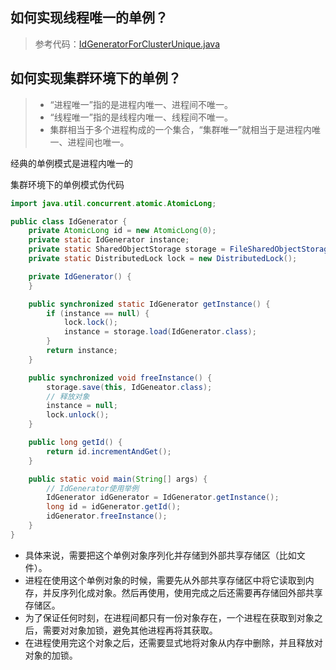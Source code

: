 ## 如何实现线程唯一的单例？

> 参考代码：[IdGeneratorForClusterUnique.java](IdGeneratorForClusterUnique.java)

## 如何实现集群环境下的单例？

> - “进程唯一”指的是进程内唯一、进程间不唯一。
> - “线程唯一”指的是线程内唯一、线程间不唯一。
> - 集群相当于多个进程构成的一个集合，“集群唯一”就相当于是进程内唯一、进程间也唯一。

经典的单例模式是进程内唯一的

集群环境下的单例模式伪代码

```java
import java.util.concurrent.atomic.AtomicLong;

public class IdGenerator {
    private AtomicLong id = new AtomicLong(0);
    private static IdGenerator instance;
    private static SharedObjectStorage storage = FileSharedObjectStorage(/*入参省略，比如文件地址*/);
    private static DistributedLock lock = new DistributedLock();

    private IdGenerator() {
    }

    public synchronized static IdGenerator getInstance() {
        if (instance == null) {
            lock.lock();
            instance = storage.load(IdGenerator.class);
        }
        return instance;
    }

    public synchronized void freeInstance() {
        storage.save(this, IdGeneator.class);
        // 释放对象
        instance = null; 
        lock.unlock();
    }

    public long getId() {
        return id.incrementAndGet();
    }

    public static void main(String[] args) {
        // IdGenerator使用举例
        IdGenerator idGenerator = IdGenerator.getInstance();
        long id = idGenerator.getId();
        idGenerator.freeInstance();
    }
}
```

- 具体来说，需要把这个单例对象序列化并存储到外部共享存储区（比如文件）。
- 进程在使用这个单例对象的时候，需要先从外部共享存储区中将它读取到内存，并反序列化成对象。然后再使用，使用完成之后还需要再存储回外部共享存储区。
- 为了保证任何时刻，在进程间都只有一份对象存在，一个进程在获取到对象之后，需要对对象加锁，避免其他进程再将其获取。
- 在进程使用完这个对象之后，还需要显式地将对象从内存中删除，并且释放对对象的加锁。
